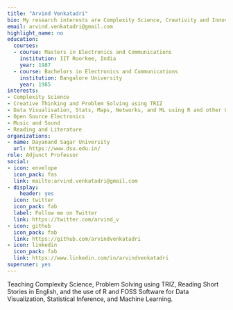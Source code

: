 ```yaml
---
title: "Arvind Venkatadri"
bio: My research interests are Complexity Science, Creativity and Innovation, Problem Solving withTRIZ, Literature, Indian Classical Music, and Computing with R.
email: arvind.venkatadri@gmail.com
highlight_name: no
education:
  courses:
  - course: Masters in Electronics and Communications
    institution: IIT Roorkee, India
    year: 1987
  - course: Bachelors in Electronics and Communications
    institution: Bangalore University
    year: 1985
interests:
- Complexity Science
- Creative Thinking and Problem Solving using TRIZ
- Data Visualisation, Stats, Maps, Networks, and ML using R and other Open Source Tools
- Open Source Electronics
- Music and Sound
- Reading and Literature
organizations:
- name: Dayanand Sagar University
  url: https://www.dsu.edu.in/
role: Adjunct Professor
social:
- icon: envelope
  icon_pack: fas
  link: mailto:arvind.venkatadri@gmail.com
- display:
    header: yes
  icon: twitter
  icon_pack: fab
  label: Follow me on Twitter
  link: https://twitter.com/arvind_v
- icon: github
  icon_pack: fab
  link: https://github.com/arvindvenkatadri
- icon: linkedin
  icon_pack: fab
  link: https://www.linkedin.com/in/arvindvenkatadri
superuser: yes
---
```


Teaching Complexity Science, Problem Solving using TRIZ, Reading Short Stories in English, and the use of R and FOSS Software for Data Visualization, Statistical Inference, and Machine Learning.
